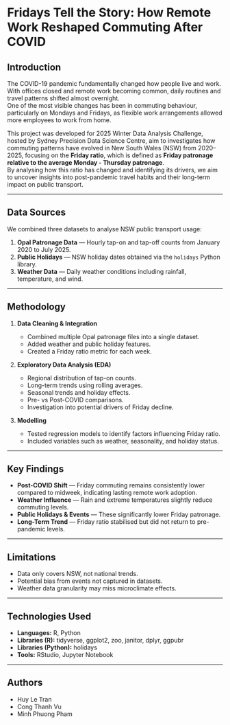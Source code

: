 # Fridays Tell the Story: How Remote Work Reshaped Commuting After COVID

## Introduction
The COVID-19 pandemic fundamentally changed how people live and work. With offices closed and remote work becoming common, daily routines and travel patterns shifted almost overnight.  
One of the most visible changes has been in commuting behaviour, particularly on Mondays and Fridays, as flexible work arrangements allowed more employees to work from home.  

This project was developed for 2025 Winter Data Analysis Challenge, hosted by Sydney Precision Data Science Centre, aim to investigates how commuting patterns have evolved in New South Wales (NSW) from 2020–2025, focusing on the **Friday ratio**, which is defined as **Friday patronage relative to the average Monday - Thursday patronage**.  
By analysing how this ratio has changed and identifying its drivers, we aim to uncover insights into post-pandemic travel habits and their long-term impact on public transport.

---

## Data Sources
We combined three datasets to analyse NSW public transport usage:

1. **Opal Patronage Data** — Hourly tap-on and tap-off counts from January 2020 to July 2025.
2. **Public Holidays** — NSW holiday dates obtained via the `holidays` Python library.
3. **Weather Data** — Daily weather conditions including rainfall, temperature, and wind.

---

## Methodology
1. **Data Cleaning & Integration**
   - Combined multiple Opal patronage files into a single dataset.
   - Added weather and public holiday features.
   - Created a Friday ratio metric for each week.

2. **Exploratory Data Analysis (EDA)**
   - Regional distribution of tap-on counts.
   - Long-term trends using rolling averages.
   - Seasonal trends and holiday effects.
   - Pre- vs Post-COVID comparisons.
   - Investigation into potential drivers of Friday decline.

3. **Modelling**
   - Tested regression models to identify factors influencing Friday ratio.
   - Included variables such as weather, seasonality, and holiday status.

---

## Key Findings
- **Post-COVID Shift** — Friday commuting remains consistently lower compared to midweek, indicating lasting remote work adoption.
- **Weather Influence** — Rain and extreme temperatures slightly reduce commuting levels.
- **Public Holidays & Events** — These significantly lower Friday patronage.
- **Long-Term Trend** — Friday ratio stabilised but did not return to pre-pandemic levels.

---

## Limitations
- Data only covers NSW, not national trends.
- Potential bias from events not captured in datasets.
- Weather data granularity may miss microclimate effects.

---

## Technologies Used
- **Languages:** R, Python
- **Libraries (R):** tidyverse, ggplot2, zoo, janitor, dplyr, ggpubr
- **Libraries (Python):** holidays
- **Tools:** RStudio, Jupyter Notebook

---

## Authors
- Huy Le Tran
- Cong Thanh Vu
- Minh Phuong Pham
